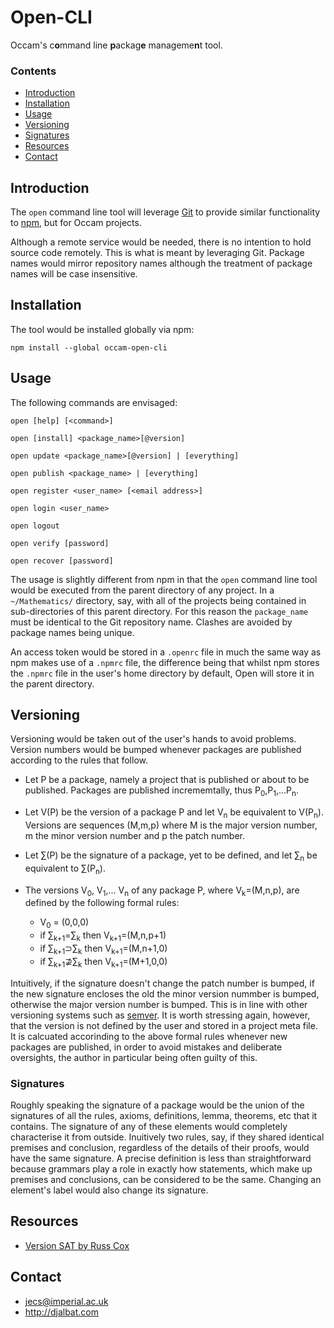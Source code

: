 # Open-CLI

Occam's c**o**mmand line **p**ackag**e** manageme**n**t tool.

### Contents

- [Introduction](#introduction)
- [Installation](#installation)
- [Usage](#usage)
- [Versioning](#versioning)
- [Signatures](#signatures)
- [Resources](#resources)
- [Contact](#contact)

## Introduction

The `open` command line tool will leverage [Git](https://git-scm.com/) to provide similar functionality to [npm](https://www.npmjs.com/), but for Occam projects.

Although a remote service would be needed, there is no intention to hold source code remotely. This is what is meant by leveraging Git. Package names would mirror repository names although the treatment of package names will be case insensitive.

## Installation

The tool would be installed globally via npm:

    npm install --global occam-open-cli

## Usage

The following commands are envisaged:

    open [help] [<command>]

    open [install] <package_name>[@version]

    open update <package_name>[@version] | [everything]

    open publish <package_name> | [everything]

    open register <user_name> [<email address>]

    open login <user_name>

    open logout

    open verify [password]

    open recover [password]

The usage is slightly different from npm in that the `open` command line tool would be executed from the parent directory of any project. In a `~/Mathematics/` directory, say, with all of the projects being contained in sub-directories of this parent directory. For this reason the `package_name` must be identical to the Git repository name. Clashes are avoided by package names being unique.

An access token would be stored in a `.openrc` file in much the same way as npm makes use of a `.npmrc` file, the difference being that whilst npm stores the `.npmrc` file in the user's home directory by default, Open will store it in the parent directory.

## Versioning

Versioning would be taken out of the user's hands to avoid problems. Version numbers would be bumped whenever packages are published according to the rules that follow.

* Let P be a package, namely a project that is published or about to be published. Packages are published incrememtally, thus P<sub>0</sub>,P<sub>1</sub>,...P<sub>n</sub>. 

* Let V(P) be the version of a package P and let V<sub>n</sub> be equivalent to V(P<sub>n</sub>). Versions are sequences (M,m,p) where M is the major version number, m the minor version number and p the patch number. 

* Let ∑(P) be the signature of a package, yet to be defined, and let ∑<sub>n</sub> be equivalent to ∑(P<sub>n</sub>).

* The versions V<sub>0</sub>, V<sub>1</sub>,... V<sub>n</sub> of any package P, where V<sub>k</sub>=(M,n,p), are defined by the following formal rules:
  - V<sub>0</sub> = (0,0,0)
  - if ∑<sub>k+1</sub>=∑<sub>k</sub> then V<sub>k+1</sub>=(M,n,p+1)
  - if ∑<sub>k+1</sub>⊃∑<sub>k</sub> then V<sub>k+1</sub>=(M,n+1,0)
  - if ∑<sub>k+1</sub>⊉∑<sub>k</sub> then V<sub>k+1</sub>=(M+1,0,0)
  
Intuitively, if the signature doesn't change the patch number is bumped, if the new signature encloses the old the minor version nummber is bumped, otherwise the major version number is bumped. This is in line with other versioning systems such as [semver](http://semver.org/). It is worth stressing again, however, that the version is not defined by the user and stored in a project meta file. It is calcuated accorinding to the above formal rules whenever new packages are published, in order to avoid mistakes and deliberate oversights, the author in particular being often guilty of this.

### Signatures

Roughly speaking the signature of a package would be the union of the signatures of all the rules, axioms, definitions, lemma, theorems, etc that it contains. The signature of any of these elements would completely characterise it from outside. Inuitively two rules, say, if they shared identical premises and conclusion, regardless of the details of their proofs, would have the same signature. A precise definition is less than straightforward because grammars play a role in exactly how statements, which make up premises and conclusions, can be considered to be the same. Changing an element's label would also change its signature.

## Resources

* [Version SAT by Russ Cox](https://research.swtch.com/version-sat)

## Contact

* jecs@imperial.ac.uk
* http://djalbat.com
